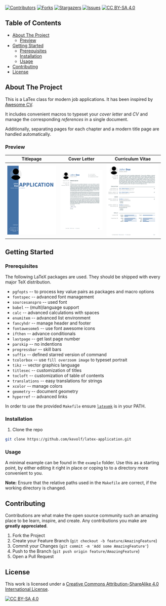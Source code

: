 <!--
Based on the README Tamplate from: https://github.com/othneildrew/Best-README-Template
-->

<!-- PROJECT SHIELDS -->
[![Contributors][contributors-shield]][contributors-url]
[![Forks][forks-shield]][forks-url]
[![Stargazers][stars-shield]][stars-url]
[![Issues][issues-shield]][issues-url]
[![CC BY-SA 4.0][cc-by-sa-shield]][cc-by-sa]

## Table of Contents

<!-- MarkdownTOC autolink="true" levels="2,3" -->

- [About The Project](#about-the-project)
	- [Preview](#preview)
- [Getting Started](#getting-started)
	- [Prerequisites](#prerequisites)
	- [Installation](#installation)
	- [Usage](#usage)
- [Contributing](#contributing)
- [License](#license)

<!-- /MarkdownTOC -->

## About The Project

This is a LaTex class for modern job applications.
It has been inspired by [Awesome CV][awesome-cv].

It includes convenient macros to typeset your *cover letter* and *CV* and manage the corresponding *references* in a single document.

Additionally, separating pages for each chapter and a modern title page are handled automatically.

### Preview

|                Titlepage                 |                  Cover Letter                   |  Curriculum Vitae   |
|:----------------------------------------:|:-----------------------------------------------:|:-------------------:|
| [![titlepage][titelpage]][titlepage-pdf] | [![Cover Letter][coverletter]][coverletter-pdf] | [![CV][cv]][cv-pdf] |

## Getting Started

### Prerequisites

The following LaTeX packages are used.
They should be shipped with every major TeX distribution.

 * `pgfopts` -- to process key value pairs as packages and macro options
 * `fontspec` -- advanced font management
 * `sourcesanspro` -- used font
 * `babel` -- (multi)language support
 * `calc` -- advanced calculations with spaces
 * `enumitem` -- advanced list environment
 * `fancyhdr` -- manage header and footer
 * `fontawesome5` -- use font awesome icons
 * `ifthen` -- advance conditionals
 * `lastpage` -- get last page number
 * `parskip` -- no indentions
 * `progressbar` -- skill bars
 * `suffix` -- defined starred version of command
 * `tcolorbox` -- use `fill overzoom image` to typeset portrait
 * `tikz` -- vector graphics language
 * `titlesec` -- customization of titles
 * `tocloft` -- customization of table of contents
 * `translations` -- easy translations for strings
 * `xcolor` -- manage colors
 * `geometry` -- document geometry
 * `hyperref` -- advanced links

In order to use the provided `Makefile` ensure [`latexmk`][latexmk] is in your PATH.

### Installation

1. Clone the repo
```sh
git clone https://github.com/kevolf/latex-application.git
```

### Usage

A minimal example can be found in the `example` folder.
Use this as a starting point, by either editing it right in place or coping to to a directory more convenient to you.

**Note:** Ensure that the relative paths used in the `Makefile` are correct, if the working directory is changed.

## Contributing

Contributions are what make the open source community such an amazing place to be learn, inspire, and create. Any contributions you make are **greatly appreciated**.

1. Fork the Project
2. Create your Feature Branch (`git checkout -b feature/AmazingFeature`)
3. Commit your Changes (`git commit -m 'Add some AmazingFeature'`)
4. Push to the Branch (`git push origin feature/AmazingFeature`)
5. Open a Pull Request

## License

This work is licensed under a
[Creative Commons Attribution-ShareAlike 4.0 International License][cc-by-sa].

[![CC BY-SA 4.0][cc-by-sa-image]][cc-by-sa]


[contributors-shield]: https://img.shields.io/github/contributors/kevolf/latex-application.svg?style=flat-square
[contributors-url]: https://github.com/kevolf/latex-application/graphs/contributors
[forks-shield]: https://img.shields.io/github/forks/kevolf/latex-application.svg?style=flat-square
[forks-url]: https://github.com/kevolf/latex-application/network/members
[stars-shield]: https://img.shields.io/github/stars/kevolf/latex-application.svg?style=flat-square
[stars-url]: https://github.com/kevolf/latex-application/stargazers
[issues-shield]: https://img.shields.io/github/issues/kevolf/latex-application.svg?style=flat-square
[issues-url]: https://github.com/kevolf/latex-application/issues
[cc-by-sa-shield]: https://img.shields.io/badge/License-CC%20BY--SA%204.0-lightgrey.svg
[cc-by-sa]: http://creativecommons.org/licenses/by-sa/4.0/
[awesome-cv]: https://github.com/posquit0/Awesome-CV
[titelpage]: svg/titlepage.svg
[titlepage-pdf]: https://raw.githubusercontent.com/kevolf/latex-application/main/example/out/main.pdf#page=1
[coverletter]: svg/cover_letter.svg
[coverletter-pdf]: https://raw.githubusercontent.com/kevolf/latex-application/main/example/out/main.pdf#page=4
[cv]: svg/cv.svg
[cv-pdf]: https://raw.githubusercontent.com/kevolf/latex-application/main/example/out/main.pdf#page=6
[latexmk]: https://ctan.org/pkg/latexmk?lang=en
[cc-by-sa-image]: https://licensebuttons.net/l/by-sa/4.0/88x31.png
